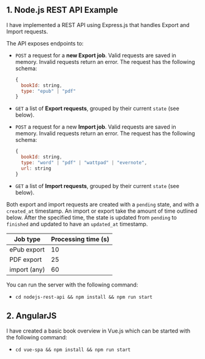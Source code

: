 ## 1. Node.js REST API Example

I have implemented a REST API using Express.js that handles Export and Import requests. 

The API exposes endpoints to:
- `POST` a request for a **new Export job**. Valid requests are saved in memory. Invalid requests return an error. The request has the following schema:

  ```javascript
  {
    bookId: string,
    type: "epub" | "pdf"
  }
  ```

- `GET` a list of **Export requests**, grouped by their current `state` (see below).
- `POST` a request for a new **Import job**. Valid requests are saved in memory. Invalid requests return an error. The request has the following schema:

  ```javascript
  {
    bookId: string,
    type: "word" | "pdf" | "wattpad" | "evernote",
    url: string
  }
  ```

- `GET` a list of **Import requests**, grouped by their current `state` (see below).

Both export and import requests are created with a `pending` state, and with a `created_at` timestamp. An import or export take the amount of time outlined below. After the specified time, the state is updated from `pending` to `finished` and updated to have an `updated_at` timestamp.

| Job type     | Processing time (s) |
| ------------ | ------------------- |
| ePub export  | 10                  |
| PDF export   | 25                  |
| import (any) | 60                  |

You can run the server with the following command:

- `cd nodejs-rest-api && npm install && npm run start`


## 2. AngularJS

I have created a basic book overview in Vue.js which can be started with the following command:

- `cd vue-spa && npm install && npm run start`
